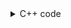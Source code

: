 <details><summary>C++ code</summary>

Runtime `413 ms` Beats `70.11%`.<br>
Memory `92 MB` Beats `44.50%`.

![](../../../../assets/20221222184128.png)

</details>
